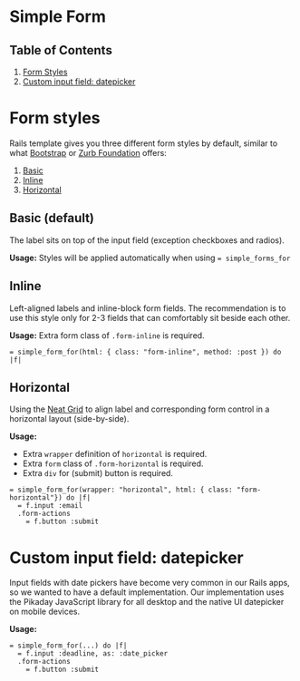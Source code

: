 # Simple Form

## Table of Contents

1. [Form Styles](#formstyles)
2. [Custom input field: datepicker](#custominputfielddatepicker)

# Form styles

Rails template gives you three different form styles by default, similar to what [Bootstrap](http://getbootstrap.com/css/#forms) or [Zurb Foundation](http://foundation.zurb.com/docs/components/forms.html) offers:

1. [Basic](#basicdefault)
2. [Inline](#inline)
3. [Horizontal](#horizontal)

## Basic (default)

The label sits on top of the input field (exception checkboxes and radios).

**Usage:** Styles will be applied automatically when using `= simple_forms_for`

## Inline

Left-aligned labels and inline-block form fields. The recommendation is to use this style only for 2-3 fields that can comfortably sit beside each other.

**Usage:** Extra form class of `.form-inline` is required.

```haml
= simple_form_for(html: { class: "form-inline", method: :post }) do |f|
```

## Horizontal

Using the [Neat Grid](http://neat.bourbon.io/) to align label and corresponding form control in a horizontal layout (side-by-side).

**Usage:**

* Extra `wrapper` definition of `horizontal` is required.
* Extra `form` class of `.form-horizontal` is required.
* Extra `div` for (submit) button is required.

```haml
= simple_form_for(wrapper: "horizontal", html: { class: "form-horizontal"}) do |f|
  = f.input :email
  .form-actions
    = f.button :submit
```

# Custom input field: datepicker

Input fields with date pickers have become very common in our Rails apps, so we wanted to have a default implementation. Our implementation uses the Pikaday JavaScript library for all desktop and the native UI datepicker on mobile devices.

**Usage:**

```haml
= simple_form_for(...) do |f|
  = f.input :deadline, as: :date_picker
  .form-actions
    = f.button :submit
```
